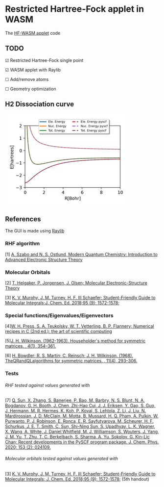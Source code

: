 # Restricted Hartree-Fock applet in WASM
The [HF-WASM applet](https://jquinl.github.io/hf-wasm/hf_wasm.html) code 

## TODO

&#9745; Restricted Hartree-Fock single point

&#9745; WASM applet with Raylib

&#9744; Add/remove atoms

&#9744; Geometry optimization

## H2 Dissociation curve

<img src="test/h2_disoc.png" alt="H2 Dissociation curve obtained with the RHF applet compared agains the one obtained with pyscf" width="400"/>

## References
The GUI is made using [Raylib](https://www.raylib.com/)

### RHF algorithm 
<a id="1">[1]</a> [A. Szabo and N. S. Ostlund, Modern Quantum Chemistry: Introduction to Advanced Electronic Structure Theory](https://books.google.es/books?id=6mV9gYzEkgIC) 

### Molecular Orbitals
<a id="2">[2]</a> [T. Helgaker, P. Jorgensen, J. Olsen; Molecular Electronic-Structure Theory](https://doi.org/10.1002/9781119019572)

<a id="3">[3]</a> [K. V. Murphy,  J. M. Turney, H. F. III Schaefer; Student-Friendly Guide to Molecular Integrals;J. Chem. Ed. 2018;95 (9); 1572-1578;](https://doi.org/10.1021/acs.jchemed.8b00255)

### Special functions/Eigenvalues/Eigenvectors

<a id="4">[4]</a>[W. H. Press, S. A. Teukolsky, W. T. Vetterling, B. P. Flannery; Numerical recipes in C (2nd ed.): the art of scientific computing](https://doi.org/10.5555/148286)

<a id="5">[5]</a>[J. H. Wilkinson. (1962-1963). Householder's method for symmetric matrices. , 4(1), 354–361.](https://doi.org/10.1007/bf01386332)

<a id="6">[6]</a> [H. Bowdler; R. S. Martin; C. Reinsch; J. H. Wilkinson. (1968). TheQRandQLalgorithms for symmetric matrices. , 11(4), 293–306.](https://doi.org/10.1007/bf02166681)

### Tests
###### RHF tested against values generated with 
<a id="7">[7]</a> [Q. Sun, X. Zhang, S. Banerjee, P. Bao, M. Barbry, N. S. Blunt, N. A. Bogdanov, G. H. Booth, J. Chen, Zhi-Hao Cui, J. J. Eriksen, Y. Gao, S. Guo, J. Hermann, M. R. Hermes, K. Koh, P. Koval, S. Lehtola, Z. Li, J. Liu, N. Mardirossian, J. D. McClain, M. Motta, B. Mussard, H. Q. Pham, A. Pulkin, W. Purwanto, P. J. Robinson, E. Ronca, E. R. Sayfutyarova, M. Scheurer, H. F. Schurkus, J. E. T. Smith, C. Sun, Shi-Ning Sun, S. Upadhyay, L. K. Wagner, X. Wang, A. White, J. Daniel Whitfield, M. J. Williamson, S. Wouters, J. Yang, J. M. Yu, T. Zhu, T. C. Berkelbach, S. Sharma, A. Yu. Sokolov, G. Kin-Lic Chan; Recent developments in the PySCF program package. J. Chem. Phys. 2020; 153 (2): 024109. ](https://doi.org/10.1103/PhysRevB.105.245404)

###### Molecular orbitals tested against values generated with 
<a id="8">[3]</a> [K. V. Murphy,  J. M. Turney, H. F. III Schaefer; Student-Friendly Guide to Molecular Integrals; J. Chem. Ed. 2018;95 (9); 1572-1578;](https://doi.org/10.1021/acs.jchemed.8b00255) (5th handout)


